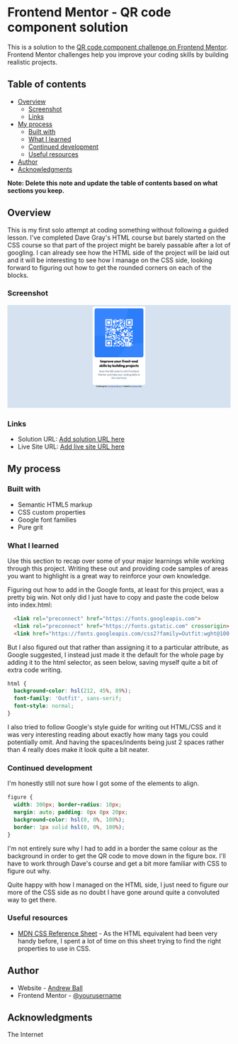 # Frontend Mentor - QR code component solution

This is a solution to the [QR code component challenge on Frontend Mentor](https://www.frontendmentor.io/challenges/qr-code-component-iux_sIO_H). Frontend Mentor challenges help you improve your coding skills by building realistic projects. 

## Table of contents

- [Overview](#overview)
  - [Screenshot](#screenshot)
  - [Links](#links)
- [My process](#my-process)
  - [Built with](#built-with)
  - [What I learned](#what-i-learned)
  - [Continued development](#continued-development)
  - [Useful resources](#useful-resources)
- [Author](#author)
- [Acknowledgments](#acknowledgments)

**Note: Delete this note and update the table of contents based on what sections you keep.**

## Overview

This is my first solo attempt at coding something without following a guided lesson. I've completed Dave Gray's HTML course but barely started on the CSS course so that part of the project might be barely passable after a lot of googling. I can already see how the HTML side of the project will be laid out and it will be interesting to see how I manage on the CSS side, looking forward to figuring out how to get the rounded corners on each of the blocks.

### Screenshot

![Screenshot of my completed project](./images/screenshot.png)

### Links

- Solution URL: [Add solution URL here](https://your-solution-url.com)
- Live Site URL: [Add live site URL here](https://your-live-site-url.com)

## My process

### Built with

- Semantic HTML5 markup
- CSS custom properties
- Google font families
- Pure grit

### What I learned

Use this section to recap over some of your major learnings while working through this project. Writing these out and providing code samples of areas you want to highlight is a great way to reinforce your own knowledge.

Figuring out how to add in the Google fonts, at least for this project, was a pretty big win. Not only did I just have to copy and paste the code below into index.html:

```html
  <link rel="preconnect" href="https://fonts.googleapis.com">
  <link rel="preconnect" href="https://fonts.gstatic.com" crossorigin>
  <link href="https://fonts.googleapis.com/css2?family=Outfit:wght@100..900&display=swap" rel="stylesheet">
```

But I also figured out that rather than assigning it to a particular attribute, as Google suggested, I instead just made it the default for the whole page by adding it to the html selector, as seen below, saving myself quite a bit of extra code writing.

```css
html {
  background-color: hsl(212, 45%, 89%);
  font-family: 'Outfit', sans-serif; 
  font-style: normal;
}
```

I also tried to follow Google's style guide for writing out HTML/CSS and it was very interesting reading about exactly how many tags you could potentially omit. And having the spaces/indents being just 2 spaces rather than 4 really does make it look quite a bit neater.

### Continued development

I'm honestly still not sure how I got some of the elements to align. 

```css
figure {
  width: 300px; border-radius: 10px;
  margin: auto; padding: 0px 0px 20px;
  background-color: hsl(0, 0%, 100%);
  border: 1px solid hsl(0, 0%, 100%);
}
```
I'm not entirely sure why I had to add in a border the same colour as the background in order to get the QR code to move down in the figure box. I'll have to work through Dave's course and get a bit more familiar with CSS to figure out why.

Quite happy with how I managed on the HTML side, I just need to figure our more of the CSS side as no doubt I have gone around quite a convoluted way to get there. 

### Useful resources

- [MDN CSS Reference Sheet](https://developer.mozilla.org/en-US/docs/Web/CSS/Reference) - As the HTML equivalent had been very handy before, I spent a lot of time on this sheet trying to find the right properties to use in CSS.

## Author

- Website - [Andrew Ball](https://github.com/one-orb/)
- Frontend Mentor - [@yourusername](https://www.frontendmentor.io/profile/one-orb)

## Acknowledgments

The Internet
